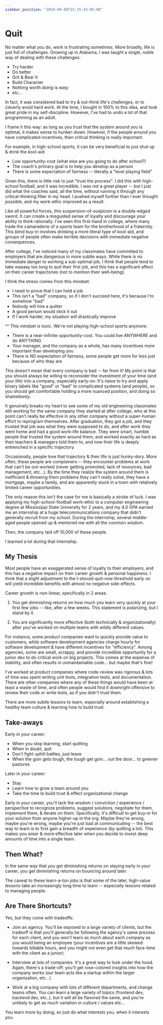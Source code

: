 ```yaml
---
sidebar_position: "2019-09-08T15:25:43-05:00"
---
```


# Quit

No matter what you do, work is frustrating sometimes. More broadly, life is just full of challenges. Growing up in Alabama,
I was taught a single, noble way of dealing with these challenges:

- Try harder
- Do better
- Grit & Bear It
- Build Character
- Nothing worth doing is easy
- etc...

In fact, it was considered bad to try & out-think life's challenges, or to cleverly avoid hard work. At the time, I bought
in 100% to this idea, and took great pride in my self-discipline. However, I've had to undo a lot of that programming as an adult.

I frame it this way: as long as you trust that the system around you is optimal, it makes sense to hunker-down. However, if
the people around you have complicated incentives, then critical thinking is really important.

For example, in high-school sports, it can be very beneficial to just shut up & drink the kool-aid:

- Low opportunity-cost (what else are you going to do after school?)
- The coach's primary goal is to help you develop as a person
- There is some expectation of fairness -- literally a "level playing field"

Given this, there is little risk to just "trust the process". I did this with high-school football, and it was
incredible. I was not a great player -- but I just did what the coaches said, all the time, without running it through any
critical-thinking filter in my head. I pushed myself further than I ever thought possible, and my work-ethic improved as a result.

Like all powerful forces, this suspension-of-suspicion is a double-edged sword. It can create a misguided sense of loyalty and
discourage your ability to think rationally. I've seen this first-hand in college, where many trade the camaraderie of a sports
team for the brotherhood of a fraternity. This blind buy-in involves drinking a more literal type of kool-aid, and groups of
people often make terrible decisions with immediate negative consequences.

After college, I've noticed many of my classmates have committed to employers that are dangerous in more subtle ways. While
there is no immediate danger to working a sub-optimal job, I think that people tend to take waaaay too long to quit their
first job, and this has a significant affect on their career trajectories (not to mention their well-being).

I think the stress comes from this mindset:

- I need to prove that I can hold a job
- This isn't a "bad" company, so if I don't succeed here, it's because I'm somehow "bad"
- Nobody will hire a quitter
- A good person would stick it out
- If I work harder, my situation will drastically improve

^^ This mindset is toxic. We're not playing high-school sports anymore:

- There is a near-infinite opportunity-cost. You could live ANYWHERE and do ANYTHING
- Your manager, and the company as a whole, has many incentives more important than developing you
- There is NO expectation of fairness, some people get more for less just because of who they are

This doesn't mean that every company is bad -- far from it! My point is that you should always be willing to reconsider the
investment of your time (and your life) into a company, especially early-on. It's naive to try and apply binary labels like
"good" or "bad" to complicated systems (and people), so you should get comfortable holding a more nuanced position, and doing
so shamelessly.

It genuinely breaks my heart to see some of my old engineering classmates still working
for the same company they started at after college, who at this point can't really be effective in
any other company without a super-human effort to reprogram themselves. After graduation, they got a job, and they trusted
that job was what they were supposed to do, and after work they went home and had a good work-life balance. They were smart,
humble people that trusted the system around them, and worked exactly as hard as their teachers & managers told them to, and
now their life is deeply entrenched in a specific trajectory.

Occasionally, people love that trajectory & their life is just hunky-dory. More often, these people are complainers -- they
encounter problems at work that can't be out-worked (never getting promoted, lack of resources, bad management, etc...). By
the time they realize the system around them is inefficient & throwing them problems they can't really solve, they have a mortgage,
maybe a family, and are apparently stuck in a town with relatively limited career opportunities.

The only reason this isn't the case for me is basically a stroke of luck. I was applying my high-school-football work-ethic
to a computer engineering degree at Mississippi State University for 2 years, and my 4.0 GPA earned me an internship at
a huge telecommunications company that didn't generally recruit from my school. During the internship, several middle-aged people
opened up & mentored me with all the common wisdom.

Then, the company laid off 10,000 of these people.

I learned a lot during that internship.

## My Thesis

Most people have an exaggerated sense of loyalty to their employers, and this has a negative impact on their career growth & personal happiness. I think that a slight adjustment to the I-should-quit-now threshold early on will yield incredible benefits with almost no negative side-effects.

Career growth is non-linear, specifically in 2 areas:

1. You get diminishing returns on how much you learn _very quickly_ at your first few jobs -- like, after a few weeks. This statement is polarizing, but I stand by it.

2. You are significantly more effective (both technically & organizationally) after you've worked on multiple teams with wildly different values.

For instance, some product companies want to quickly provide value to customers, while software development agencies charge hourly for software development & have different incentives for "efficiency". Among agencies, some are small, scrappy, and provide incredible opportunity for a junior dev to do critical work on big projects. This comes at the expense of stability, and often results in unmaintainable code... but maybe that's fine!

I've worked at product companies where code-review was rigorous & lots of time was spent writing unit tests, integration tests, and documentation. There are other companies where any of these things would have been at least a waste of time, and often people would find it downright offensive to review their code or write tests, as if you didn't trust them.

There are more subtle lessons to learn, especially around establishing a healthy team culture & learning how to build trust.

## Take-aways

Early in your career:

- When you stop learning, start quitting
- When in doubt, quit
- Don't fight uphill battles, just leave
- When the goin gets tough, the tough get goin... out the door... to greener pastures

Later in your career:

- Stay
- Learn how to grow a team around you
- Take the time to build trust & effect organizational change

Early in your career, you'll lack the wisdom / conviction / experience / perspective to recognize problems, suggest solutions, negotiate for them, implement them, & iterate on them. Specifically, it's difficult to get buy-in for your solution from anyone higher-up in the org. Maybe they're wrong, maybe you're wrong, maybe you're just bad at communicating -- the best way to learn is to first gain a breadth of experience (by quitting a lot). This makes you wiser & more effective later when you decide to invest deep amounts of time into a single team.

## Then What?

In the same way that you get diminishing returns on staying early in your career, you get diminishing returns on bouncing around later.

The caveat to these learn-a-ton jobs is that some of the later, high-value lessons take an increasingly long time to learn -- especially lessons related to managing people.

## Are There Shortcuts?

Yes, but they come with tradeoffs:

- Join an agency. You'll be exposed to a large variety of clients, but the tradeoff is that you'll generally be following the agency's same process for each client, and you won't learn as much about each company as you would being an employee (your incentives are a little skewed towards billable hours, and you might not even get that much face-time with the client as a junior).

- Interview at lots of companies. It's a great way to look under the hood. Again, there's a trade-off: you'll get rose-colored insights into how the company works (our team acts like a startup within the larger organization, etc...)

- Work at a big company with lots of different departments, and change teams often. You can learn a large variety of topics (frontend dev, backend dev, etc..), but it will all be flavored the same, and you're unlikely to get as much variation in culture / values etc...

You learn more by doing, so just do what interests you, when it interests you.
